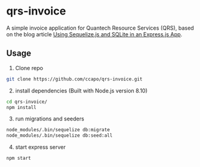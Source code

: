 # qrs-invoice

A simple invoice application for Quantech Resource Services (QRS), based on the blog article [Using Sequelize.js and SQLite in an Express.js App](http://stackabuse.com/using-sequelize-js-and-sqlite-in-an-express-js-app/).

## Usage

1) Clone repo

```sh
git clone https://github.com/ccapo/qrs-invoice.git
```

2) install dependencies (Built with Node.js version 8.10)

```sh
cd qrs-invoice/
npm install
```

3) run migrations and seeders

```sh
node_modules/.bin/sequelize db:migrate
node_modules/.bin/sequelize db:seed:all
```

4) start express server

```sh
npm start
```
